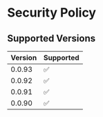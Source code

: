 # Security Policy

## Supported Versions

| Version | Supported          |
| ------- | ------------------ |
| 0.0.93  | :white_check_mark: |
| 0.0.92  | :white_check_mark: |
| 0.0.91  | :white_check_mark: |
| 0.0.90  | :white_check_mark: |